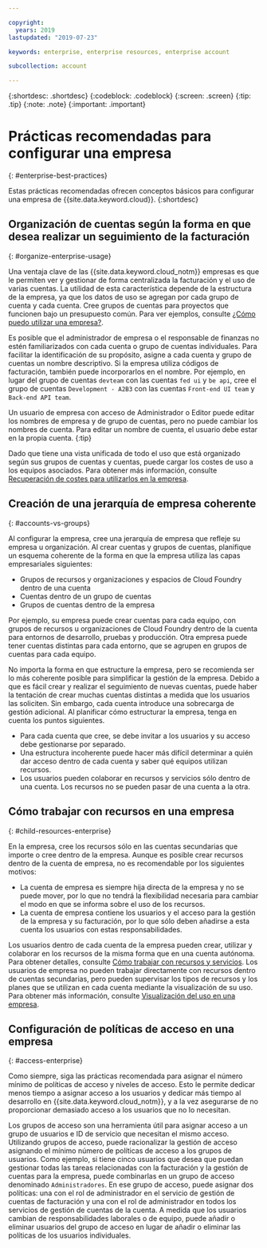 ```yaml
---

copyright:
  years: 2019
lastupdated: "2019-07-23"

keywords: enterprise, enterprise resources, enterprise account

subcollection: account

---
```


{:shortdesc: .shortdesc}
{:codeblock: .codeblock}
{:screen: .screen}
{:tip: .tip}
{:note: .note}
{:important: .important}


# Prácticas recomendadas para configurar una empresa
{: #enterprise-best-practices}

Estas prácticas recomendadas ofrecen conceptos básicos para configurar una empresa de {{site.data.keyword.cloud}}.
{:shortdesc}

## Organización de cuentas según la forma en que desea realizar un seguimiento de la facturación
{: #organize-enterprise-usage}

Una ventaja clave de las {{site.data.keyword.cloud_notm}} empresas es que le permiten ver y gestionar de forma centralizada la facturación y el uso de varias cuentas. La utilidad de esta característica depende de la estructura de la empresa, ya que los datos de uso se agregan por cada grupo de cuenta y cada cuenta. Cree grupos de cuentas para proyectos que funcionen bajo un presupuesto común. Para ver ejemplos, consulte [¿Cómo puedo utilizar una empresa?](/docs/account?topic=account-enterprise#enterprise-use-cases).

Es posible que el administrador de empresa o el responsable de finanzas no estén familiarizados con cada cuenta o grupo de cuentas individuales. Para facilitar la identificación de su propósito, asigne a cada cuenta y grupo de cuentas un nombre descriptivo. Si la empresa utiliza códigos de facturación, también puede incorporarlos en el nombre. Por ejemplo, en lugar del grupo de cuentas `devteam` con las cuentas `fed ui` y `be api`, cree el grupo de cuentas `Development - A2B3` con las cuentas `Front-end UI team` y `Back-end API team`.

Un usuario de empresa con acceso de Administrador o Editor puede editar los nombres de empresa y de grupo de cuentas, pero no puede cambiar los nombres de cuenta. Para editar un nombre de cuenta, el usuario debe estar en la propia cuenta.
{:tip}

Dado que tiene una vista unificada de todo el uso que está organizado según sus grupos de cuentas y cuentas, puede cargar los costes de uso a los equipos asociados. Para obtener más información, consulte [Recuperación de costes para utilizarlos en la empresa](/docs/billing-usage?topic=billing-usage-enterprise-usage#enterprise-cost-recovery).

## Creación de una jerarquía de empresa coherente
{: #accounts-vs-groups}

Al configurar la empresa, cree una jerarquía de empresa que refleje su empresa u organización. Al crear cuentas y grupos de cuentas, planifique un esquema coherente de la forma en que la empresa utiliza las capas empresariales siguientes:
- Grupos de recursos y organizaciones y espacios de Cloud Foundry dentro de una cuenta
- Cuentas dentro de un grupo de cuentas
- Grupos de cuentas dentro de la empresa

Por ejemplo, su empresa puede crear cuentas para cada equipo, con grupos de recursos u organizaciones de Cloud Foundry dentro de la cuenta para entornos de desarrollo, pruebas y producción. Otra empresa puede tener cuentas distintas para cada entorno, que se agrupen en grupos de cuentas para cada equipo.

No importa la forma en que estructure la empresa, pero se recomienda ser lo más coherente posible para simplificar la gestión de la empresa. Debido a que es fácil crear y realizar el seguimiento de nuevas cuentas, puede haber la tentación de crear muchas cuentas distintas a medida que los usuarios las soliciten. Sin embargo, cada cuenta introduce una sobrecarga de gestión adicional. Al planificar cómo estructurar la empresa, tenga en cuenta los puntos siguientes.
- Para cada cuenta que cree, se debe invitar a los usuarios y su acceso debe gestionarse por separado.
- Una estructura incoherente puede hacer más difícil determinar a quién dar acceso dentro de cada cuenta y saber qué equipos utilizan recursos.
- Los usuarios pueden colaborar en recursos y servicios sólo dentro de una cuenta. Los recursos no se pueden pasar de una cuenta a la otra.

## Cómo trabajar con recursos en una empresa
{: #child-resources-enterprise}

En la empresa, cree los recursos sólo en las cuentas secundarias que importe o cree dentro de la empresa. Aunque es posible crear recursos dentro de la cuenta de empresa, no es recomendable por los siguientes motivos:
 - La cuenta de empresa es siempre hija directa de la empresa y no se puede mover, por lo que no tendrá la flexibilidad necesaria para cambiar el modo en que se informa sobre el uso de los recursos.
 - La cuenta de empresa contiene los usuarios y el acceso para la gestión de la empresa y su facturación, por lo que sólo deben añadirse a esta cuenta los usuarios con estas responsabilidades.

Los usuarios dentro de cada cuenta de la empresa pueden crear, utilizar y colaborar en los recursos de la misma forma que en una cuenta autónoma. Para obtener detalles, consulte [Cómo trabajar con recursos y servicios](/docs/resources?topic=resources-resource). Los usuarios de empresa no pueden trabajar directamente con recursos dentro de cuentas secundarias, pero pueden supervisar los tipos de recursos y los planes que se utilizan en cada cuenta mediante la visualización de su uso. Para obtener más información, consulte [Visualización del uso en una empresa](/docs/billing-usage?topic=billing-usage-enterprise-usage).

## Configuración de políticas de acceso en una empresa
{: #access-enterprise}

Como siempre, siga las prácticas recomendada para asignar el número mínimo de políticas de acceso y niveles de acceso. Esto le permite dedicar menos tiempo a asignar acceso a los usuarios y dedicar más tiempo al desarrollo en {{site.data.keyword.cloud_notm}}, y a la vez asegurarse de no proporcionar demasiado acceso a los usuarios que no lo necesitan.

Los grupos de acceso son una herramienta útil para asignar acceso a un grupo de usuarios e ID de servicio que necesitan el mismo acceso. Utilizando grupos de acceso, puede racionalizar la gestión de acceso asignando el mínimo número de políticas de acceso a los grupos de usuarios.  Como ejemplo, si tiene cinco usuarios que desea que puedan gestionar todas las tareas relacionadas con la facturación y la gestión de cuentas para la empresa, puede combinarlas en un grupo de acceso denominado `Administradores`. En ese grupo de acceso, puede asignar dos políticas: una con el rol de administrador en el servicio de gestión de cuentas de facturación y una con el rol de administrador en todos los servicios de gestión de cuentas de la cuenta. A medida que los usuarios cambian de responsabilidades laborales o de equipo, puede añadir o eliminar usuarios del grupo de acceso en lugar de añadir o eliminar las políticas de los usuarios individuales.

